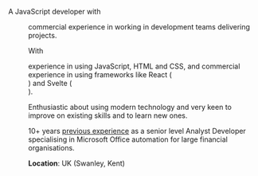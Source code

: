 <script>
  import DD from '@lib/date-distance.svelte'
</script>

<article class='all-prose'>

A JavaScript developer with <DD date="2018-03-14" /> commercial
experience in working in development teams delivering projects.

With <DD date="2016-06-15" /> experience in using JavaScript, HTML and
CSS, and commercial experience in using frameworks like React
(<DD date="2018-03-14" />) and Svelte (<DD date="2021-04-06" />).

Enthusiastic about using modern technology and very keen to improve on
existing skills and to learn new ones.

10+ years [previous experience](./non-webdev-exp) as a senior level
Analyst Developer specialising in Microsoft Office automation for
large financial organisations.

**Location**: UK (Swanley, Kent)

</article>

<span class="divider before:bg-primary after:bg-primary mb-10 print:mb-0" />
